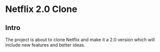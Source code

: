 # Netflix 2.0 Clone

## Intro

The project is about to clone Netflix and make it a 2.0 version which will include new features and better ideas.
